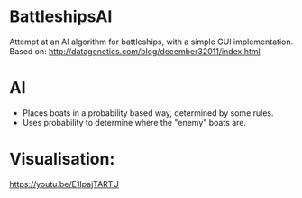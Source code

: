 # BattleshipsAI
Attempt at an AI algorithm for battleships, with a simple GUI implementation.
Based on: http://datagenetics.com/blog/december32011/index.html

# AI 
- Places boats in a probability based way, determined by some rules.
- Uses probability to determine where the "enemy" boats are.
# Visualisation:
 https://youtu.be/E1IpajTARTU
